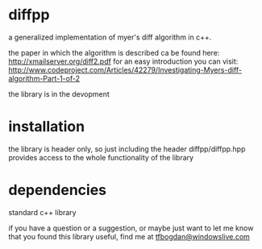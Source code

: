diffpp
======

a generalized implementation of myer's diff algorithm in c++. 

the paper in which the algorithm is described ca be found here: http://xmailserver.org/diff2.pdf
for an easy introduction you can visit: http://www.codeproject.com/Articles/42279/Investigating-Myers-diff-algorithm-Part-1-of-2

the library is in the devopment

installation
============

the library is header only, so just including the header diffpp/diffpp.hpp provides access to the whole functionality of the library



dependencies
============

standard c++ library


if you have a question or a suggestion, or maybe just want to let me know that you found this library useful, find me at tfbogdan@windowslive.com
